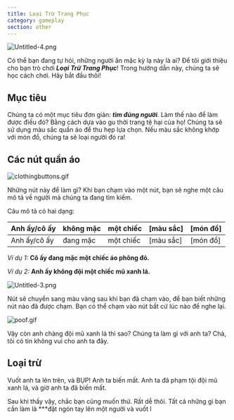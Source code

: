 ```yaml
---
title: Loại Trừ Trang Phục
category: gameplay
section: other
---
```

![Untitled-4.png](https://help.studycat.com/hc/article_attachments/34921324100889)


Có thể bạn đang tự hỏi, những người ăn mặc kỳ lạ này là ai? Để tôi giới thiệu cho bạn trò chơi ***Loại Trừ Trang Phục***! Trong hướng dẫn này, chúng ta sẽ học cách chơi. Hãy bắt đầu thôi!


 


## **Mục tiêu**


Chúng ta có một mục tiêu đơn giản: ***tìm đúng người***. Làm thế nào để làm được điều đó? Bằng cách dựa vào gu thời trang tệ hại của họ! Chúng ta sẽ sử dụng màu sắc quần áo để thu hẹp lựa chọn. Nếu màu sắc không khớp với món đồ, chúng ta sẽ loại người đó ra!


 


## **Các nút quần áo**


![clothingbuttons.gif](https://help.studycat.com/hc/article_attachments/34921310348441)


Những nút này để làm gì? Khi bạn chạm vào một nút, bạn sẽ nghe một câu mô tả về người mà chúng ta đang tìm kiếm.


Câu mô tả có hai dạng:


 


| Anh ấy/cô ấy | không mặc | một chiếc | [màu sắc] | [món đồ] |
| --- | --- | --- | --- | --- |
| Anh ấy/cô ấy | đang mặc | một chiếc | [màu sắc] | [món đồ] |


 


*Ví dụ 1:* **Cô ấy đang mặc một chiếc áo phông đỏ.**


*Ví dụ 2:* **Anh ấy không đội một chiếc mũ xanh lá.**


 


![Untitled-3.png](https://help.studycat.com/hc/article_attachments/34921324104985)  


 


Nút sẽ chuyển sang màu vàng sau khi bạn đã chạm vào, để bạn biết những nút nào đã được chạm. Bạn có thể chạm vào nút bất cứ lúc nào để nghe lại. 


 


![poof.gif](https://help.studycat.com/hc/article_attachments/34921324114329)


 


Vậy còn anh chàng đội mũ xanh lá thì sao? Chúng ta làm gì với anh ta? Chà, tôi có tin không vui cho anh ta đây.


 


## **Loại trừ**


Vuốt anh ta lên trên, và BỤP! Anh ta biến mất. Anh ta đã phạm tội đội mũ xanh lá, và giờ anh ta đã biến mất.


Sau khi thấy vậy, chắc bạn cũng muốn thử. Rất dễ thôi. Tất cả những gì bạn cần làm là ***đặt ngón tay lên một người và vuốt l